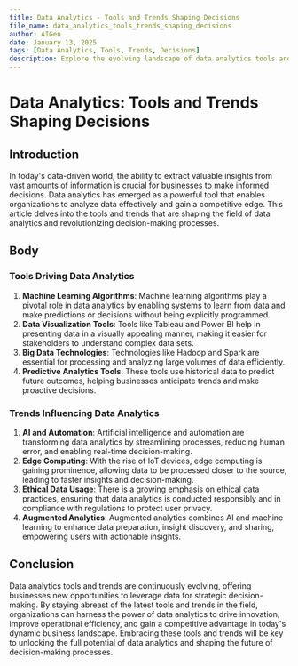 ```yaml
---
title: Data Analytics - Tools and Trends Shaping Decisions
file_name: data_analytics_tools_trends_shaping_decisions
author: AIGen
date: January 13, 2025
tags: [Data Analytics, Tools, Trends, Decisions]
description: Explore the evolving landscape of data analytics tools and trends that are influencing decision-making processes.
---
```


# Data Analytics: Tools and Trends Shaping Decisions

## Introduction
In today's data-driven world, the ability to extract valuable insights from vast amounts of information is crucial for businesses to make informed decisions. Data analytics has emerged as a powerful tool that enables organizations to analyze data effectively and gain a competitive edge. This article delves into the tools and trends that are shaping the field of data analytics and revolutionizing decision-making processes.

## Body
### Tools Driving Data Analytics
1. **Machine Learning Algorithms**: Machine learning algorithms play a pivotal role in data analytics by enabling systems to learn from data and make predictions or decisions without being explicitly programmed.
2. **Data Visualization Tools**: Tools like Tableau and Power BI help in presenting data in a visually appealing manner, making it easier for stakeholders to understand complex data sets.
3. **Big Data Technologies**: Technologies like Hadoop and Spark are essential for processing and analyzing large volumes of data efficiently.
4. **Predictive Analytics Tools**: These tools use historical data to predict future outcomes, helping businesses anticipate trends and make proactive decisions.

### Trends Influencing Data Analytics
1. **AI and Automation**: Artificial intelligence and automation are transforming data analytics by streamlining processes, reducing human error, and enabling real-time decision-making.
2. **Edge Computing**: With the rise of IoT devices, edge computing is gaining prominence, allowing data to be processed closer to the source, leading to faster insights and decision-making.
3. **Ethical Data Usage**: There is a growing emphasis on ethical data practices, ensuring that data analytics is conducted responsibly and in compliance with regulations to protect user privacy.
4. **Augmented Analytics**: Augmented analytics combines AI and machine learning to enhance data preparation, insight discovery, and sharing, empowering users with actionable insights.

## Conclusion
Data analytics tools and trends are continuously evolving, offering businesses new opportunities to leverage data for strategic decision-making. By staying abreast of the latest tools and trends in the field, organizations can harness the power of data analytics to drive innovation, improve operational efficiency, and gain a competitive advantage in today's dynamic business landscape. Embracing these tools and trends will be key to unlocking the full potential of data analytics and shaping the future of decision-making processes.
